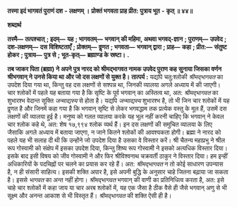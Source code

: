  **तस्मा इदं भागवतं पुराणं दश** **-** **लक्षणम् ।** **प्रोक्तं भगवता प्राह प्रीत: पुत्राय भूत** **-** **कृत् ॥ ४४॥** 

**शब्दार्थ** 

**तस्मै—** **तत्पश्चात्** **; इदम्—** **यह** **; भागवतम्—** **भगवान् की महिमा, अथवा भगवद्-ज्ञान** **; पुराणम्—** **उपवेद** **; दश-लक्षणम्—** **दस** **विशिष्टताएँ** **; प्रोक्तम्—** **वॢणत** **; भगवता—** **भगवान् द्वारा** **; प्राह—** **कहा** **; प्रीत:—** **संतुष्ट होकर** **; पुत्राय—** **पुत्र से** **; भूत-कृत्—** **ब्रह्माण्ड के स्रष्टा।** **.** 

**तब जाकर पिता (ब्रह्मा) ने अपने पुत्र नारद को श्रीमद्भागवत नामक उपवेद पुराण कह** **सुनाया जिसका वर्णन श्रीभगवान् ने उनसे किया था और जो दस लक्षणों से युक्त है।** **तात्पर्य :** यद्यपि चतु:श्लोकी *श्रीमद्भागवत* का उपदेश दिया गया था, किन्तु वह दस लक्षणों से सश्पन्न था, जिनकी व्यालया अगले अध्याय में की जाएगी। चार श्लोकों में पहले यह बताया गया है कि सृष्टि के पूर्व भगवान् का अस्तित्व था, अत: *श्रीमद्भागवत* का शुभारश्भ वेदान्त सूक्ति *जन्माद्यस्य* से होता है। यद्यपि *जन्माद्यस्य* शुभारश्भ है, तो भी जिन चार श्लोकों में यह वॢणत है और जिनमें कहा गया है कि भगवान् सृष्टि से लेकर भगवद्धाम तक प्रत्येक वस्तु के मूल हैं, उसमें दस लक्षणों की व्यालया हुई है। मनुष्य को गलत व्यालया करके यह भूल नहीं करनी चाहिए कि भगवान् ने केवल चार श्लोक कहे थे, अत: शेष १७,९९४ श्लोक व्यर्थ हैं। इन दस लक्षणों की समुचित व्यालया के लिए जैसाकि अगले अध्याय में बताया जाएगा, न जाने कितने श्लोकों की आवश्यकता होगी। ब्रह्मा ने नारद को पहले यह भी सलाह दी थी कि उन्होंने जो उपदेश दिया है उसका वे विस्तार करें। श्री चैतन्य महाप्रभु ने श्रील रूप गोस्वामी को संक्षेप में इसका उपदेश दिया, किन्तु शिष्य रूप गोस्वामी ने इसको अत्यधिक विस्तार दिया। इसके बाद इसी विषय को जीव गोस्वामी ने और फिर श्रीविश्वनाथ चक्रवर्ती ठाकुर ने विस्तार दिया। हम इन्हीं अधिकारियों के पदचिह्नों पर चलने का प्रयास कर रहे हैं। अत: *श्रीमद्भागवत* न तो कोई साधारण उपन्यास है, न ही संसारी साहित्य। इसकी शक्ति अपार है, इसे अपनी बुद्धि के अनुसार चाहे जितना बढ़ाया जा सकता है। इससे *भागवत* का अन्त नहीं होगा। *श्रीमद्भागवत* भगवान् की वाणी का प्रतिनिधित्व करता है, अत: इसे चाहे चार श्लोकों में कहा जाय या चार अरब श्लोकों में, यह एक जैसा है ठीक वैसे ही जैसे भगवान् अणु से भी सूक्ष्म और अनन्त आकाश से भी विस्तृत हैं। *श्रीमद्भागवत* की शक्ति ऐसी ही है। 